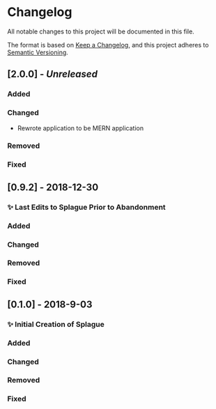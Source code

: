 # Changelog

All notable changes to this project will be documented in this file.

The format is based on [Keep a Changelog](https://keepachangelog.com/en/1.0.0/),
and this project adheres to [Semantic Versioning](https://semver.org/spec/v2.0.0.html).

## [2.0.0] - _Unreleased_

### Added

### Changed

- Rewrote application to be MERN application

### Removed

### Fixed

## [0.9.2] - 2018-12-30

### ✨ Last Edits to Splague Prior to Abandonment

### Added

### Changed

### Removed

### Fixed

## [0.1.0] - 2018-9-03

### ✨ Initial Creation of Splague

### Added

### Changed

### Removed

### Fixed
